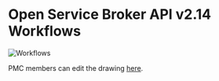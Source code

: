 # Open Service Broker API v2.14 Workflows

![Workflows](https://docs.google.com/drawings/d/e/2PACX-1vQhhzTYSje1CBCP85pg4z7_tuAdEkt3gvLpRBCzCrGzdrPqqDWwWsh3kEuM3Zc6lKamgTisrOUp7tL7/pub?w=1008&amp;h=4680)

PMC members can edit the drawing [here](https://docs.google.com/drawings/d/1LDGED4dm-ets5Z_xQLzadnR42hgjyNMJj8-CpXO5fnc/edit).

